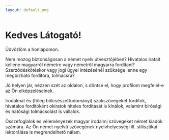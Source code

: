 ```yaml
---
layout: default_ung
---
```


<h1>Kedves Látogató!</h1>

Üdvözlöm a honlapomon. 

Nem mozog biztonságosan a német nyelv útvesztőjében? Hivatalos iratait kellene magyarról németre vagy németről magyarra fordítani? Szerződéskötéskor vagy jogi ügyei intézésénél szüksége lenne egy megbízható  fordítóra, tolmácsra?

Jó helyen jár, nézzen szét az oldalon, s döntse el,  hogy profilom megfelel-e az Ön elképzeléseinek.

Irodalmat és (főleg bölcsészettudományi) szakszövegeket fordítok, hivatalos fordítóként okiratok hiteles fordítását is kínálok, valamint bírósági és hatósági tolmácsolást is vállalok.

Összefoglalok és véleményezek magyar irodalmi szövegeket német kiadók számára. Az Ön német nyelvű szövegének nyelvhelyességi ill. stilisztikai lektorálása is megrendelhető nálam.

